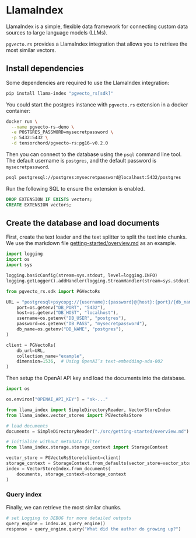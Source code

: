 # LlamaIndex

LlamaIndex is a simple, flexible data framework for connecting custom data sources to large language models (LLMs).

`pgvecto.rs` provides a LlamaIndex integration that allows you to retrieve the most similar vectors.

## Install dependencies

Some dependencies are required to use the LlamaIndex integration:

```sh
pip install llama-index "pgvecto_rs[sdk]"
```

You could start the postgres instance with `pgvecto.rs` extension in a docker container:

```sh
docker run \
  --name pgvecto-rs-demo \
  -e POSTGRES_PASSWORD=mysecretpassword \
  -p 5432:5432 \
  -d tensorchord/pgvecto-rs:pg16-v0.2.0
```

Then you can connect to the database using the `psql` command line tool. The default username is `postgres`, and the default password is `mysecretpassword`.

```sh
psql postgresql://postgres:mysecretpassword@localhost:5432/postgres
```

Run the following SQL to ensure the extension is enabled.

```sql
DROP EXTENSION IF EXISTS vectors;
CREATE EXTENSION vectors;
```

## Create the database and load documents

First, create the text loader and the text splitter to split the text into chunks. We use the markdown file [getting-started/overview.md](https://github.com/tensorchord/pgvecto.rs-docs/blob/main/src/pgvecto_rs/getting-started/overview.md) as an example.

```python
import logging
import os
import sys

logging.basicConfig(stream=sys.stdout, level=logging.INFO)
logging.getLogger().addHandler(logging.StreamHandler(stream=sys.stdout))

from pgvecto_rs.sdk import PGVectoRs

URL = "postgresql+psycopg://{username}:{password}@{host}:{port}/{db_name}".format(
    port=os.getenv("DB_PORT", "5432"),
    host=os.getenv("DB_HOST", "localhost"),
    username=os.getenv("DB_USER", "postgres"),
    password=os.getenv("DB_PASS", "mysecretpassword"),
    db_name=os.getenv("DB_NAME", "postgres"),
)

client = PGVectoRs(
    db_url=URL,
    collection_name="example",
    dimension=1536,  # Using OpenAI’s text-embedding-ada-002
)
```

Then setup the OpenAI API key and load the documents into the database.

```python
import os

os.environ["OPENAI_API_KEY"] = "sk-..."

from llama_index import SimpleDirectoryReader, VectorStoreIndex
from llama_index.vector_stores import PGVectoRsStore

# load documents
documents = SimpleDirectoryReader("./src/getting-started/overview.md").load_data()

# initialize without metadata filter
from llama_index.storage.storage_context import StorageContext

vector_store = PGVectoRsStore(client=client)
storage_context = StorageContext.from_defaults(vector_store=vector_store)
index = VectorStoreIndex.from_documents(
    documents, storage_context=storage_context
)
```

### Query index

Finally, we can retrieve the most similar chunks.

```python
# set Logging to DEBUG for more detailed outputs
query_engine = index.as_query_engine()
response = query_engine.query("What did the author do growing up?")
```
